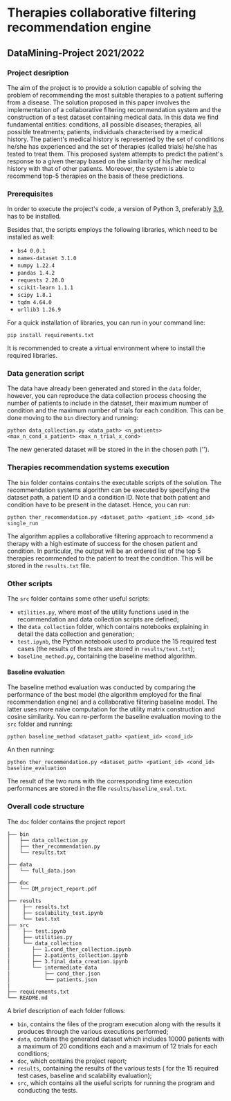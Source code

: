 # Therapies collaborative filtering recommendation engine
## DataMining-Project 2021/2022

### Project desription
The aim of the project is to provide a solution capable of solving the problem of recommending the most suitable therapies to a patient suffering from a disease. The solution proposed in this paper involves the implementation of a collaborative filtering recommendation system and the construction of a test dataset containing medical data. In this data we find fundamental entities:
conditions, all possible diseases;
therapies, all possible treatments;
patients, individuals characterised by a medical history.
The patient's medical history is represented by the set of conditions he/she has experienced and the set of therapies (called trials) he/she has tested to treat them.
This proposed system attempts to predict the patient's response to a given therapy based on the similarity of his/her medical history with that of other patients. Moreover, the system is able to recommend top-5 therapies on the basis of these predictions. 

### Prerequisites 

In order to execute the project's code, a version of Python 3, preferably [3.9](https://www.python.org/downloads/release/python-390/), has to be installed.

Besides that, the scripts employs the following libraries, which need to be installed as well:
- `bs4 0.0.1`
- `names-dataset 3.1.0`
- `numpy 1.22.4`
- `pandas 1.4.2`
- `requests 2.28.0`
- `scikit-learn 1.1.1`
- `scipy 1.8.1`
- `tqdm 4.64.0`
- `urllib3 1.26.9`

For a quick installation of libraries, you can run in your command line:
```
pip install requirements.txt
```
It is recommended to create a virtual environment where to install the required libraries. 

### Data generation script

The data have already been generated and stored in the `data` folder, however, you can reproduce the data collection process choosing the number of patients to include in the dataset, their maximum number of condition and the maximum number of trials for each condition. This can be done moving to the `bin` directory and running:

```
python data_collection.py <data_path> <n_patients> <max_n_cond_x_patient> <max_n_trial_x_cond>
```
The new generated dataset will be stored in the in the chosen path ('<data path>').

### Therapies recommendation systems execution

The `bin` folder contains contains the executable scripts of the solution.
The recommendation systems algorithm can be executed by specifying the dataset path, a patient ID and a condition ID. Note that both patient and condition have to be present in the dataset.
Hence, you can run:
```
python ther_recommendation.py <dataset_path> <patient_id> <cond_id> single_run
```
The algorithm applies a collaborative filtering approach to recommend a therapy with a high estimate of success for the chosen patient and condition. In particular, the output will be an ordered list of the top 5 therapies recommended to the patient to treat the condition. This will be stored in the `results.txt` file.

### Other scripts

The `src` folder contains some other useful scripts:
- `utilities.py`, where most of the utility functions used in the recommendation and data collection scripts are defined;
- the `data_collection` folder, which contains notebooks explaining in detail the data collection and generation;
- `test.ipynb`, the Python notebook used to produce the 15 required test cases (the results of the tests are stored in `results/test.txt`);
- `baseline_method.py`, containing the baseline method algorithm.

#### Baseline evaluation
The baseline method evaluation was conducted by comparing the performance of the best model (the algorithm employed for the final recommendation engine) and a collaborative filtering baseline model. The latter uses more naïve computation for the utility matrix construction and cosine similarity. 
You can re-perform the baseline evaluation moving to the `src` folder and running:
```
python baseline_method <dataset_path> <patient_id> <cond_id>
```
An then running:
```
python ther_recommendation.py <dataset_path> <patient_id> <cond_id> baseline_evaluation
```
The result of the two runs with the corresponding time execution performances are stored in the file `results/baseline_eval.txt`.

### Overall code structure
The `doc` folder contains the project report
```
├── bin
│   ├── data_collection.py
│   ├── ther_recommendation.py
│   └── results.txt
│
├── data
│   └── full_data.json
│ 
├── doc
│   └── DM_project_report.pdf
│ 
├── results
│    ├── results.txt
│    ├── scalability_test.ipynb
│    └── test.txt
├── src
│    ├── test.ipynb
│    ├── utilities.py
│    └── data_collection
|       ├── 1.cond_ther_collection.ipynb
│       ├── 2.patients_collection.ipynb
|       ├── 3.final_data_creation.ipynb
│       └── intermediate data
|           ├── cond_ther.json
│           └── patients.json
|
├── requirements.txt
└── README.md
```

A brief description of each folder follows:
- `bin`, contains the files of the program execution along with the results it produces through the various executions performed;
- `data`, contains the generated dataset which includes 10000 patients with a maximum of 20 conditions each and a maximum of 12 trials for each conditions;
- `doc`, which contains the project report;
- `results`, containing the results of the various tests ( for the 15 required test cases, baseline and scalability evaluation);
- `src`, which contains all the useful scripts for running the program and conducting the tests.
